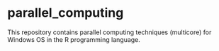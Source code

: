 # parallel_computing
This repository contains parallel computing techniques (multicore) for Windows OS in the R programming language.
